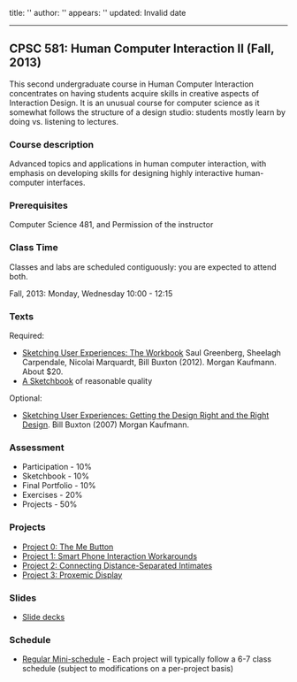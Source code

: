 title: ''
author: ''
appears: ''
updated: Invalid date

---

## CPSC 581: Human Computer Interaction II  (Fall, 2013)

This second undergraduate course in Human Computer Interaction concentrates on having students acquire skills in creative aspects of Interaction Design. It is an unusual course for computer science as it somewhat follows the structure of a design studio: students mostly learn by doing vs. listening to lectures.

### Course description

Advanced topics and applications in human computer interaction, with emphasis on developing skills for designing highly interactive human-computer interfaces.

### Prerequisites

Computer Science 481, and Permission of the instructor

### Class Time

Classes and labs are scheduled contiguously: you are expected to attend both.

Fall, 2013: Monday, Wednesday 10:00 - 12:15

### Texts

Required:

* [Sketching User Experiences: The Workbook](http://sketchbook.cpsc.ucalgary.ca/) Saul Greenberg, Sheelagh Carpendale, Nicolai Marquardt, Bill Buxton (2012). Morgan Kaufmann. About $20.
* [A Sketchbook](http://saul.cpsc.ucalgary.ca/pmwiki.php/Teaching/581Sketchbook) of reasonable quality

Optional:

* [Sketching User Experiences: Getting the Design Right and the Right Design](http://www.mkp.com/sketching). Bill Buxton (2007) Morgan Kaufmann.

### Assessment

* Participation - 10%
* Sketchbook - 10%
* Final Portfolio - 10%
* Exercises - 20%
* Projects - 50%

### Projects

* [Project 0: The Me Button](P0.md)
* [Project 1: Smart Phone Interaction Workarounds](P1.md)
* [Project 2: Connecting Distance-Separated Intimates](P2.md)
* [Project 3: Proxemic Display](P3.md)

### Slides

* [Slide decks](Slides.md)

### Schedule

* [Regular Mini-schedule](MiniProjectSchedule.md) - Each project will typically follow a 6-7 class schedule (subject to modifications on a per-project basis)
